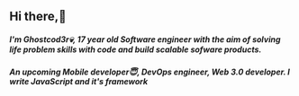 ## Hi there,👋 ##

##### I'm Ghostcod3r💀, 17 year old Software engineer with the aim of solving life problem skills with code and build scalable sofware products. #####
##### An upcoming Mobile developer😇, DevOps engineer, Web 3.0 developer. I write JavaScript and it's framework 
